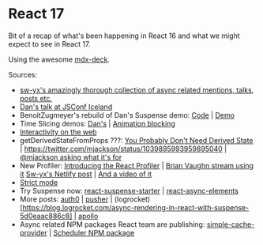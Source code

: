 # React 17

Bit of a recap of what's been happening in React 16 and what we might expect to see in React 17.

Using the awesome [mdx-deck](https://github.com/jxnblk/mdx-deck).

Sources:

- [sw-yx's amazingly thorough collection of async related mentions, talks, posts etc.](https://github.com/sw-yx/fresh-async-react)
- [Dan's talk at JSConf Iceland](https://www.youtube.com/watch?v=nLF0n9SACd4)
- BenoitZugmeyer's rebuild of Dan's Suspense demo: [Code](https://github.com/BenoitZugmeyer/react-suspense-demo) | [Demo](https://benoitzugmeyer.github.io/react-suspense-demo/)
- Time Slicing demos: [Dan's](http://timeslicing-unstable-demo.surge.sh/) | [Animation blocking](https://build-mbfootjxoo.now.sh/)
- [Interactivity on the web](https://philipwalton.com/articles/why-web-developers-need-to-care-about-interactivity/)
- getDerivedStateFromProps ???: [You Probably Don't Need Derived State](https://reactjs.org/blog/2018/06/07/you-probably-dont-need-derived-state.html) | https://twitter.com/mjackson/status/1039895993959895040 | [@mjackson asking what it's for](https://twitter.com/mjackson/status/1039895993959895040)
- New Profiler: [Introducing the React Profiler](https://reactjs.org/blog/2018/09/10/introducing-the-react-profiler.html) | [Brian Vaughn stream using it](https://www.youtube.com/watch?v=nySib7ipZdk) [Sw-yx's Netlify post](https://www.netlify.com/blog/2018/08/29/using-the-react-devtools-profiler-to-diagnose-react-app-performance-issues/) | [And a video of it](https://www.youtube.com/watch?v=mPcdUhaIqPs)
- [Strict mode](https://reactjs.org/docs/strict-mode.html)
- Try Suspense now: [react-suspense-starter](https://github.com/palmerhq/react-suspense-starter) | [react-async-elements](https://github.com/palmerhq/react-async-elements)
- More posts: [auth0](https://auth0.com/blog/time-slice-suspense-react16/) | [pusher](https://blog.pusher.com/time-slice-suspense-api-react-17/) | (logrocket)[https://blog.logrocket.com/async-rendering-in-react-with-suspense-5d0eaac886c8] | [apollo](https://blog.apollographql.com/a-first-look-at-async-react-apollo-10a82907b48e)
- Async related NPM packages React team are publishing: [simple-cache-provider](https://github.com/facebook/react/tree/master/packages/simple-cache-provider) | [Scheduler NPM package](https://github.com/facebook/react/tree/master/packages/scheduler)

